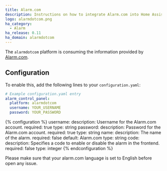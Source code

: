 ```yaml
---
title: Alarm.com
description: Instructions on how to integrate Alarm.com into Home Assistant.
logo: alarmdotcom.png
ha_category:
  - Alarm
ha_release: 0.11
ha_domain: alarmdotcom
---
```


The `alarmdotcom` platform is consuming the information provided by [Alarm.com](https://www.alarm.com/).

## Configuration

To enable this, add the following lines to your `configuration.yaml`:

```yaml
# Example configuration.yaml entry
alarm_control_panel:
  platform: alarmdotcom
  username: YOUR_USERNAME
  password: YOUR_PASSWORD
```

{% configuration %}
username:
  description: Username for the Alarm.com account.
  required: true
  type: string
password:
  description: Password for the Alarm.com account.
  required: true
  type: string
name:
  description: The name of the alarm.
  required: false
  default: Alarm.com
  type: string
code:
  description: Specifies a code to enable or disable the alarm in the frontend.
  required: false
  type: integer
{% endconfiguration %}

<div class='note warning'>
  Please make sure that your alarm.com language is set to English before open any issue.
</div>
